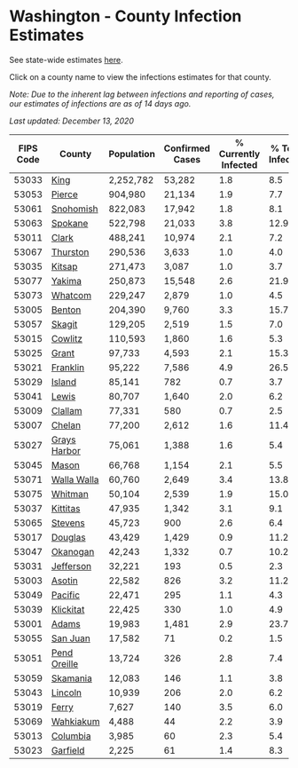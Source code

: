 # Washington - County Infection Estimates

See state-wide estimates [here](/infections/us-wa).

Click on a county name to view the infections estimates for that county.

*Note: Due to the inherent lag between infections and reporting of cases, our estimates of infections are as of 14 days ago.*

*Last updated: December 13, 2020*

|   FIPS Code |                       County |   Population |   Confirmed Cases |   % Currently Infected |   % Total Infected |
|-------------|------------------------------|--------------|-------------------|------------------------|--------------------|
|       53033 |                 [King](king) |    2,252,782 |            53,282 |                    1.8 |                8.5 |
|       53053 |             [Pierce](pierce) |      904,980 |            21,134 |                    1.9 |                7.7 |
|       53061 |       [Snohomish](snohomish) |      822,083 |            17,942 |                    1.8 |                8.1 |
|       53063 |           [Spokane](spokane) |      522,798 |            21,033 |                    3.8 |               12.9 |
|       53011 |               [Clark](clark) |      488,241 |            10,974 |                    2.1 |                7.2 |
|       53067 |         [Thurston](thurston) |      290,536 |             3,633 |                    1.0 |                4.0 |
|       53035 |             [Kitsap](kitsap) |      271,473 |             3,087 |                    1.0 |                3.7 |
|       53077 |             [Yakima](yakima) |      250,873 |            15,548 |                    2.6 |               21.9 |
|       53073 |           [Whatcom](whatcom) |      229,247 |             2,879 |                    1.0 |                4.5 |
|       53005 |             [Benton](benton) |      204,390 |             9,760 |                    3.3 |               15.7 |
|       53057 |             [Skagit](skagit) |      129,205 |             2,519 |                    1.5 |                7.0 |
|       53015 |           [Cowlitz](cowlitz) |      110,593 |             1,860 |                    1.6 |                5.3 |
|       53025 |               [Grant](grant) |       97,733 |             4,593 |                    2.1 |               15.3 |
|       53021 |         [Franklin](franklin) |       95,222 |             7,586 |                    4.9 |               26.5 |
|       53029 |             [Island](island) |       85,141 |               782 |                    0.7 |                3.7 |
|       53041 |               [Lewis](lewis) |       80,707 |             1,640 |                    2.0 |                6.2 |
|       53009 |           [Clallam](clallam) |       77,331 |               580 |                    0.7 |                2.5 |
|       53007 |             [Chelan](chelan) |       77,200 |             2,612 |                    1.6 |               11.4 |
|       53027 | [Grays Harbor](grays-harbor) |       75,061 |             1,388 |                    1.6 |                5.4 |
|       53045 |               [Mason](mason) |       66,768 |             1,154 |                    2.1 |                5.5 |
|       53071 |   [Walla Walla](walla-walla) |       60,760 |             2,649 |                    3.4 |               13.8 |
|       53075 |           [Whitman](whitman) |       50,104 |             2,539 |                    1.9 |               15.0 |
|       53037 |         [Kittitas](kittitas) |       47,935 |             1,342 |                    3.1 |                9.1 |
|       53065 |           [Stevens](stevens) |       45,723 |               900 |                    2.6 |                6.4 |
|       53017 |           [Douglas](douglas) |       43,429 |             1,429 |                    0.9 |               11.2 |
|       53047 |         [Okanogan](okanogan) |       42,243 |             1,332 |                    0.7 |               10.2 |
|       53031 |       [Jefferson](jefferson) |       32,221 |               193 |                    0.5 |                2.3 |
|       53003 |             [Asotin](asotin) |       22,582 |               826 |                    3.2 |               11.2 |
|       53049 |           [Pacific](pacific) |       22,471 |               295 |                    1.1 |                4.3 |
|       53039 |       [Klickitat](klickitat) |       22,425 |               330 |                    1.0 |                4.9 |
|       53001 |               [Adams](adams) |       19,983 |             1,481 |                    2.9 |               23.7 |
|       53055 |         [San Juan](san-juan) |       17,582 |                71 |                    0.2 |                1.5 |
|       53051 | [Pend Oreille](pend-oreille) |       13,724 |               326 |                    2.8 |                7.4 |
|       53059 |         [Skamania](skamania) |       12,083 |               146 |                    1.1 |                3.8 |
|       53043 |           [Lincoln](lincoln) |       10,939 |               206 |                    2.0 |                6.2 |
|       53019 |               [Ferry](ferry) |        7,627 |               140 |                    3.5 |                6.0 |
|       53069 |       [Wahkiakum](wahkiakum) |        4,488 |                44 |                    2.2 |                3.9 |
|       53013 |         [Columbia](columbia) |        3,985 |                60 |                    2.3 |                5.4 |
|       53023 |         [Garfield](garfield) |        2,225 |                61 |                    1.4 |                8.3 |